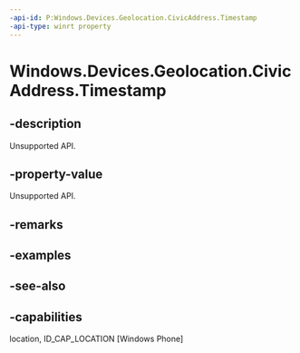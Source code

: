 ----api-id: P:Windows.Devices.Geolocation.CivicAddress.Timestamp
-api-type: winrt property
---<!-- Property syntaxpublic Windows.Foundation.DateTime Timestamp { get; }--># Windows.Devices.Geolocation.CivicAddress.Timestamp## -descriptionUnsupported API.## -property-valueUnsupported API.## -remarks## -examples## -see-also## -capabilitieslocation, ID_CAP_LOCATION [Windows Phone]